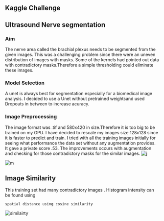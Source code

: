 ## Kaggle Challenge 

## Ultrasound Nerve segmentation 

### Aim 

The nerve area called the brachial plexus needs to be segmented from the given images. This was a challenging problem since there were an uneven distribution of images with masks. Some of the kernels had pointed out data with contradictory masks.Therefore a simple thresholding could eliminate these images.

### Model Selection 

A unet is always best for segmentation especially for a biomedical image analysis. I decided to use a Unet without pretrained weightsand used Dropouts in between to increase acuracy. 

### Image Preprocessing 

The image format was .tif and 580x420 in size.Therefore it is too big to be trained on my GPU. I have decided to rescale my images size 128x128 since it is faster to predict and train. I tried with all the training images initially for seeing what performance the data set without any augmentation provides. It gave a private score .53. The improvements occurs  with augmentation and checking for those contradictory masks for the similar images. 
![j](https://user-images.githubusercontent.com/25079132/61428893-1cc90980-a8f2-11e9-8308-548a0b3d4a2d.JPG)

![m](https://user-images.githubusercontent.com/25079132/61429093-ed66cc80-a8f2-11e9-8bad-89632e6818b6.JPG)


## Image Similarity 

This training set had many contradictory images . Histogram intensity can be found using 

```
spatial distance using cosine similarity
```
![similairty](https://user-images.githubusercontent.com/25079132/64492231-f06da180-d23f-11e9-9b5e-b31b692e1598.JPG)
